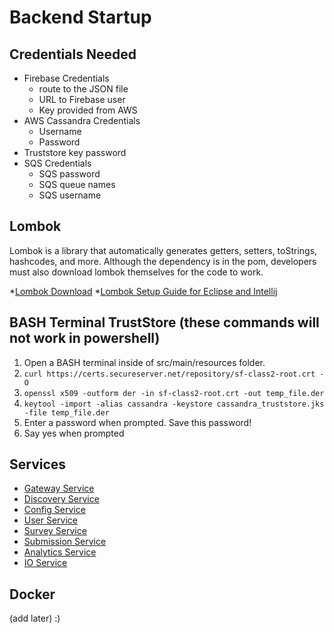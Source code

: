 # Backend Startup

## Credentials Needed
* Firebase Credentials
    * route to the JSON file
    * URL to Firebase user
    * Key provided from AWS
* AWS Cassandra Credentials
    * Username
    * Password
* Truststore key password
* SQS Credentials
    * SQS password
    * SQS queue names
    * SQS username


## Lombok
Lombok is a library that automatically generates getters, setters, toStrings, hashcodes, and more. Although the dependency is in the pom, developers must also download lombok themselves for the code to work.

*[Lombok Download](https://search.maven.org/search?q=g:org.projectlombok%20AND%20a:lombok&core=gav)
*[Lombok Setup Guide for Eclipse and Intellij](https://www.baeldung.com/lombok-ide)

## BASH Terminal TrustStore (these commands will not work in powershell)
1. Open a BASH terminal inside of src/main/resources folder.
2. `curl https://certs.secureserver.net/repository/sf-class2-root.crt -O`
3. `openssl x509 -outform der -in sf-class2-root.crt -out temp_file.der`
4. `keytool -import -alias cassandra -keystore cassandra_truststore.jks -file temp_file.der`
5. Enter a password when prompted. Save this password!
6. Say yes when prompted

## Services
* [Gateway Service](https://github.com/AutoSurvey/AutoSurvey-Gateway-Service/blob/main/README.md)
* [Discovery Service](https://github.com/AutoSurvey/AutoSurvey-Discovery-Service/blob/main/README.md)
* [Config Service](https://github.com/AutoSurvey/AutoSurvey-Config-Service/blob/main/README.md)
* [User Service](https://github.com/AutoSurvey/AutoSurvey-User-Service/blob/main/README.md)
* [Survey Service](https://github.com/AutoSurvey/AutoSurvey-Survey-Service/blob/main/README.md)
* [Submission Service](https://github.com/AutoSurvey/AutoSurvey-Submission-Service/blob/main/README.md)
* [Analytics Service](https://github.com/AutoSurvey/AutoSurvey-Analytics-Service/blob/main/README.md)
* [IO Service](https://github.com/AutoSurvey/AutoSurvey-IO-Service/blob/main/README.md)

## Docker
(add later) :)
